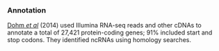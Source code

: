 ### Annotation

[Dohm *et al*](http://europepmc.org/abstract/MED/24352233) (2014) used
Illumina RNA-seq reads and other cDNAs to annotate a total of 27,421
protein-coding genes; 91% included start and stop codons. They
identified ncRNAs using homology searches.
